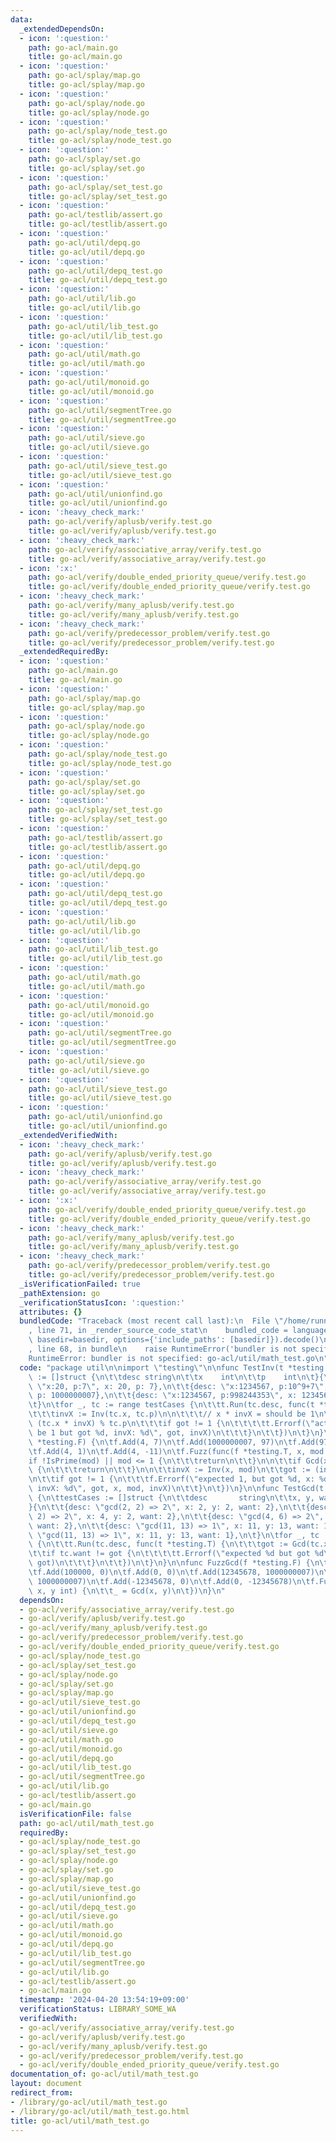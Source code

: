 ```yaml
---
data:
  _extendedDependsOn:
  - icon: ':question:'
    path: go-acl/main.go
    title: go-acl/main.go
  - icon: ':question:'
    path: go-acl/splay/map.go
    title: go-acl/splay/map.go
  - icon: ':question:'
    path: go-acl/splay/node.go
    title: go-acl/splay/node.go
  - icon: ':question:'
    path: go-acl/splay/node_test.go
    title: go-acl/splay/node_test.go
  - icon: ':question:'
    path: go-acl/splay/set.go
    title: go-acl/splay/set.go
  - icon: ':question:'
    path: go-acl/splay/set_test.go
    title: go-acl/splay/set_test.go
  - icon: ':question:'
    path: go-acl/testlib/assert.go
    title: go-acl/testlib/assert.go
  - icon: ':question:'
    path: go-acl/util/depq.go
    title: go-acl/util/depq.go
  - icon: ':question:'
    path: go-acl/util/depq_test.go
    title: go-acl/util/depq_test.go
  - icon: ':question:'
    path: go-acl/util/lib.go
    title: go-acl/util/lib.go
  - icon: ':question:'
    path: go-acl/util/lib_test.go
    title: go-acl/util/lib_test.go
  - icon: ':question:'
    path: go-acl/util/math.go
    title: go-acl/util/math.go
  - icon: ':question:'
    path: go-acl/util/monoid.go
    title: go-acl/util/monoid.go
  - icon: ':question:'
    path: go-acl/util/segmentTree.go
    title: go-acl/util/segmentTree.go
  - icon: ':question:'
    path: go-acl/util/sieve.go
    title: go-acl/util/sieve.go
  - icon: ':question:'
    path: go-acl/util/sieve_test.go
    title: go-acl/util/sieve_test.go
  - icon: ':question:'
    path: go-acl/util/unionfind.go
    title: go-acl/util/unionfind.go
  - icon: ':heavy_check_mark:'
    path: go-acl/verify/aplusb/verify.test.go
    title: go-acl/verify/aplusb/verify.test.go
  - icon: ':heavy_check_mark:'
    path: go-acl/verify/associative_array/verify.test.go
    title: go-acl/verify/associative_array/verify.test.go
  - icon: ':x:'
    path: go-acl/verify/double_ended_priority_queue/verify.test.go
    title: go-acl/verify/double_ended_priority_queue/verify.test.go
  - icon: ':heavy_check_mark:'
    path: go-acl/verify/many_aplusb/verify.test.go
    title: go-acl/verify/many_aplusb/verify.test.go
  - icon: ':heavy_check_mark:'
    path: go-acl/verify/predecessor_problem/verify.test.go
    title: go-acl/verify/predecessor_problem/verify.test.go
  _extendedRequiredBy:
  - icon: ':question:'
    path: go-acl/main.go
    title: go-acl/main.go
  - icon: ':question:'
    path: go-acl/splay/map.go
    title: go-acl/splay/map.go
  - icon: ':question:'
    path: go-acl/splay/node.go
    title: go-acl/splay/node.go
  - icon: ':question:'
    path: go-acl/splay/node_test.go
    title: go-acl/splay/node_test.go
  - icon: ':question:'
    path: go-acl/splay/set.go
    title: go-acl/splay/set.go
  - icon: ':question:'
    path: go-acl/splay/set_test.go
    title: go-acl/splay/set_test.go
  - icon: ':question:'
    path: go-acl/testlib/assert.go
    title: go-acl/testlib/assert.go
  - icon: ':question:'
    path: go-acl/util/depq.go
    title: go-acl/util/depq.go
  - icon: ':question:'
    path: go-acl/util/depq_test.go
    title: go-acl/util/depq_test.go
  - icon: ':question:'
    path: go-acl/util/lib.go
    title: go-acl/util/lib.go
  - icon: ':question:'
    path: go-acl/util/lib_test.go
    title: go-acl/util/lib_test.go
  - icon: ':question:'
    path: go-acl/util/math.go
    title: go-acl/util/math.go
  - icon: ':question:'
    path: go-acl/util/monoid.go
    title: go-acl/util/monoid.go
  - icon: ':question:'
    path: go-acl/util/segmentTree.go
    title: go-acl/util/segmentTree.go
  - icon: ':question:'
    path: go-acl/util/sieve.go
    title: go-acl/util/sieve.go
  - icon: ':question:'
    path: go-acl/util/sieve_test.go
    title: go-acl/util/sieve_test.go
  - icon: ':question:'
    path: go-acl/util/unionfind.go
    title: go-acl/util/unionfind.go
  _extendedVerifiedWith:
  - icon: ':heavy_check_mark:'
    path: go-acl/verify/aplusb/verify.test.go
    title: go-acl/verify/aplusb/verify.test.go
  - icon: ':heavy_check_mark:'
    path: go-acl/verify/associative_array/verify.test.go
    title: go-acl/verify/associative_array/verify.test.go
  - icon: ':x:'
    path: go-acl/verify/double_ended_priority_queue/verify.test.go
    title: go-acl/verify/double_ended_priority_queue/verify.test.go
  - icon: ':heavy_check_mark:'
    path: go-acl/verify/many_aplusb/verify.test.go
    title: go-acl/verify/many_aplusb/verify.test.go
  - icon: ':heavy_check_mark:'
    path: go-acl/verify/predecessor_problem/verify.test.go
    title: go-acl/verify/predecessor_problem/verify.test.go
  _isVerificationFailed: true
  _pathExtension: go
  _verificationStatusIcon: ':question:'
  attributes: {}
  bundledCode: "Traceback (most recent call last):\n  File \"/home/runner/.local/lib/python3.10/site-packages/onlinejudge_verify/documentation/build.py\"\
    , line 71, in _render_source_code_stat\n    bundled_code = language.bundle(stat.path,\
    \ basedir=basedir, options={'include_paths': [basedir]}).decode()\n  File \"/home/runner/.local/lib/python3.10/site-packages/onlinejudge_verify/languages/user_defined.py\"\
    , line 68, in bundle\n    raise RuntimeError('bundler is not specified: {}'.format(str(path)))\n\
    RuntimeError: bundler is not specified: go-acl/util/math_test.go\n"
  code: "package util\n\nimport \"testing\"\n\nfunc TestInv(t *testing.T) {\n\ttestCases\
    \ := []struct {\n\t\tdesc string\n\t\tx    int\n\t\tp    int\n\t}{\n\t\t{desc:\
    \ \"x:20, p:7\", x: 20, p: 7},\n\t\t{desc: \"x:1234567, p:10^9+7\", x: 1234567,\
    \ p: 1000000007},\n\t\t{desc: \"x:1234567, p:998244353\", x: 1234567, p: 998244353},\n\
    \t}\n\tfor _, tc := range testCases {\n\t\tt.Run(tc.desc, func(t *testing.T) {\n\
    \t\t\tinvX := Inv(tc.x, tc.p)\n\n\t\t\t// x * invX = should be 1\n\t\t\tgot :=\
    \ (tc.x * invX) % tc.p\n\t\t\tif got != 1 {\n\t\t\t\tt.Errorf(\"actual should\
    \ be 1 but got %d, invX: %d\", got, invX)\n\t\t\t}\n\t\t})\n\t}\n}\n\nfunc FuzzInv(f\
    \ *testing.F) {\n\tf.Add(4, 7)\n\tf.Add(1000000007, 97)\n\tf.Add(97, 1000000007)\n\
    \tf.Add(4, 1)\n\tf.Add(4, -11)\n\tf.Fuzz(func(f *testing.T, x, mod int) {\n\t\t\
    if !IsPrime(mod) || mod <= 1 {\n\t\t\treturn\n\t\t}\n\n\t\tif Gcd(x, mod) != 1\
    \ {\n\t\t\treturn\n\t\t}\n\n\t\tinvX := Inv(x, mod)\n\t\tgot := (invX * x) % mod\n\
    \n\t\tif got != 1 {\n\t\t\tf.Errorf(\"expected 1, but got %d, x: %d, mod: %d,\
    \ invX: %d\", got, x, mod, invX)\n\t\t}\n\t})\n}\n\nfunc TestGcd(t *testing.T)\
    \ {\n\ttestCases := []struct {\n\t\tdesc       string\n\t\tx, y, want int\n\t\
    }{\n\t\t{desc: \"gcd(2, 2) => 2\", x: 2, y: 2, want: 2},\n\t\t{desc: \"gcd(4,\
    \ 2) => 2\", x: 4, y: 2, want: 2},\n\t\t{desc: \"gcd(4, 6) => 2\", x: 4, y: 6,\
    \ want: 2},\n\t\t{desc: \"gcd(11, 13) => 1\", x: 11, y: 13, want: 1},\n\t\t{desc:\
    \ \"gcd(11, 13) => 1\", x: 11, y: 13, want: 1},\n\t}\n\tfor _, tc := range testCases\
    \ {\n\t\tt.Run(tc.desc, func(t *testing.T) {\n\t\t\tgot := Gcd(tc.x, tc.y)\n\t\
    \t\tif tc.want != got {\n\t\t\t\tt.Errorf(\"expected %d but got %d\", tc.want,\
    \ got)\n\t\t\t}\n\t\t})\n\t}\n}\n\nfunc FuzzGcd(f *testing.F) {\n\tf.Add(0, 100000)\n\
    \tf.Add(100000, 0)\n\tf.Add(0, 0)\n\tf.Add(12345678, 1000000007)\n\tf.Add(-12345678,\
    \ 1000000007)\n\tf.Add(-12345678, 0)\n\tf.Add(0, -12345678)\n\tf.Fuzz(func(f *testing.T,\
    \ x, y int) {\n\t\t_ = Gcd(x, y)\n\t})\n}\n"
  dependsOn:
  - go-acl/verify/associative_array/verify.test.go
  - go-acl/verify/aplusb/verify.test.go
  - go-acl/verify/many_aplusb/verify.test.go
  - go-acl/verify/predecessor_problem/verify.test.go
  - go-acl/verify/double_ended_priority_queue/verify.test.go
  - go-acl/splay/node_test.go
  - go-acl/splay/set_test.go
  - go-acl/splay/node.go
  - go-acl/splay/set.go
  - go-acl/splay/map.go
  - go-acl/util/sieve_test.go
  - go-acl/util/unionfind.go
  - go-acl/util/depq_test.go
  - go-acl/util/sieve.go
  - go-acl/util/math.go
  - go-acl/util/monoid.go
  - go-acl/util/depq.go
  - go-acl/util/lib_test.go
  - go-acl/util/segmentTree.go
  - go-acl/util/lib.go
  - go-acl/testlib/assert.go
  - go-acl/main.go
  isVerificationFile: false
  path: go-acl/util/math_test.go
  requiredBy:
  - go-acl/splay/node_test.go
  - go-acl/splay/set_test.go
  - go-acl/splay/node.go
  - go-acl/splay/set.go
  - go-acl/splay/map.go
  - go-acl/util/sieve_test.go
  - go-acl/util/unionfind.go
  - go-acl/util/depq_test.go
  - go-acl/util/sieve.go
  - go-acl/util/math.go
  - go-acl/util/monoid.go
  - go-acl/util/depq.go
  - go-acl/util/lib_test.go
  - go-acl/util/segmentTree.go
  - go-acl/util/lib.go
  - go-acl/testlib/assert.go
  - go-acl/main.go
  timestamp: '2024-04-20 13:54:19+09:00'
  verificationStatus: LIBRARY_SOME_WA
  verifiedWith:
  - go-acl/verify/associative_array/verify.test.go
  - go-acl/verify/aplusb/verify.test.go
  - go-acl/verify/many_aplusb/verify.test.go
  - go-acl/verify/predecessor_problem/verify.test.go
  - go-acl/verify/double_ended_priority_queue/verify.test.go
documentation_of: go-acl/util/math_test.go
layout: document
redirect_from:
- /library/go-acl/util/math_test.go
- /library/go-acl/util/math_test.go.html
title: go-acl/util/math_test.go
---
```

